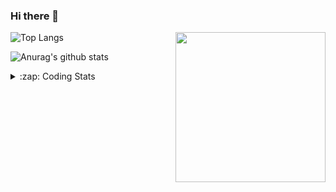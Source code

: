 ### Hi there 👋

<!--
**tao8687/tao8687** is a ✨ _special_ ✨ repository because its `README.md` (this file) appears on your GitHub profile.

Here are some ideas to get you started:

- 🔭 I’m currently working on ...
- 🌱 I’m currently learning ...
- 👯 I’m looking to collaborate on ...
- 🤔 I’m looking for help with ...
- 💬 Ask me about ...
- 📫 How to reach me: ...
- 😄 Pronouns: ...
- ⚡ Fun fact: ...
-->

<img align='right' src="https://media.giphy.com/media/M9gbBd9nbDrOTu1Mqx/giphy.gif" width="240">

  
![Top Langs](https://github-readme-stats.vercel.app/api/top-langs/?username=tao8687&layout=compact&title_color=23238E&text_color=A67D3D)

![Anurag's github stats](https://github-readme-stats.vercel.app/api?username=tao8687&show_icons=true&&text_color=A67D3D&title_color=23238E&show_icons=false&count_private=true&hide=stars)

<details>
  <summary>:zap: Coding Stats</summary>
  <br>
    
<!--START_SECTION:waka-->

```txt
From: 09 March 2024 - To: 16 March 2024

C++        7 hrs 14 mins   ████████████▒░░░░░░░░░░░░   49.29 %
Other      3 hrs 25 mins   █████▓░░░░░░░░░░░░░░░░░░░   23.32 %
Bash       1 hr 43 mins    ███░░░░░░░░░░░░░░░░░░░░░░   11.73 %
CMake      57 mins         █▓░░░░░░░░░░░░░░░░░░░░░░░   06.56 %
C          47 mins         █▒░░░░░░░░░░░░░░░░░░░░░░░   05.40 %
```

<!--END_SECTION:waka-->
</details>
